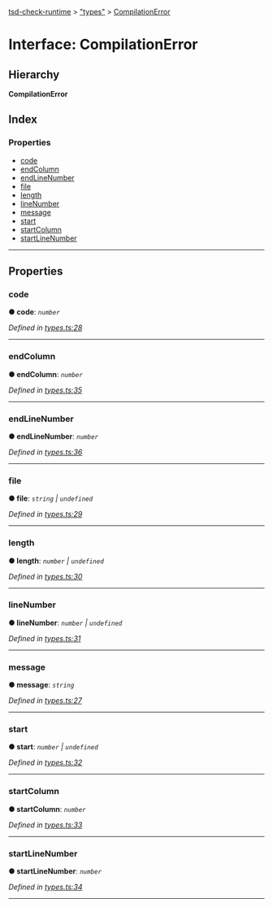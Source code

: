 [tsd-check-runtime](../README.md) > ["types"](../modules/_types_.md) > [CompilationError](../interfaces/_types_.compilationerror.md)

# Interface: CompilationError

## Hierarchy

**CompilationError**

## Index

### Properties

* [code](_types_.compilationerror.md#code)
* [endColumn](_types_.compilationerror.md#endcolumn)
* [endLineNumber](_types_.compilationerror.md#endlinenumber)
* [file](_types_.compilationerror.md#file)
* [length](_types_.compilationerror.md#length)
* [lineNumber](_types_.compilationerror.md#linenumber)
* [message](_types_.compilationerror.md#message)
* [start](_types_.compilationerror.md#start)
* [startColumn](_types_.compilationerror.md#startcolumn)
* [startLineNumber](_types_.compilationerror.md#startlinenumber)

---

## Properties

<a id="code"></a>

###  code

**● code**: *`number`*

*Defined in [types.ts:28](https://github.com/cancerberoSgx/tsd-check-runtime/blob/463b5ee/src/types.ts#L28)*

___
<a id="endcolumn"></a>

###  endColumn

**● endColumn**: *`number`*

*Defined in [types.ts:35](https://github.com/cancerberoSgx/tsd-check-runtime/blob/463b5ee/src/types.ts#L35)*

___
<a id="endlinenumber"></a>

###  endLineNumber

**● endLineNumber**: *`number`*

*Defined in [types.ts:36](https://github.com/cancerberoSgx/tsd-check-runtime/blob/463b5ee/src/types.ts#L36)*

___
<a id="file"></a>

###  file

**● file**: *`string` \| `undefined`*

*Defined in [types.ts:29](https://github.com/cancerberoSgx/tsd-check-runtime/blob/463b5ee/src/types.ts#L29)*

___
<a id="length"></a>

###  length

**● length**: *`number` \| `undefined`*

*Defined in [types.ts:30](https://github.com/cancerberoSgx/tsd-check-runtime/blob/463b5ee/src/types.ts#L30)*

___
<a id="linenumber"></a>

###  lineNumber

**● lineNumber**: *`number` \| `undefined`*

*Defined in [types.ts:31](https://github.com/cancerberoSgx/tsd-check-runtime/blob/463b5ee/src/types.ts#L31)*

___
<a id="message"></a>

###  message

**● message**: *`string`*

*Defined in [types.ts:27](https://github.com/cancerberoSgx/tsd-check-runtime/blob/463b5ee/src/types.ts#L27)*

___
<a id="start"></a>

###  start

**● start**: *`number` \| `undefined`*

*Defined in [types.ts:32](https://github.com/cancerberoSgx/tsd-check-runtime/blob/463b5ee/src/types.ts#L32)*

___
<a id="startcolumn"></a>

###  startColumn

**● startColumn**: *`number`*

*Defined in [types.ts:33](https://github.com/cancerberoSgx/tsd-check-runtime/blob/463b5ee/src/types.ts#L33)*

___
<a id="startlinenumber"></a>

###  startLineNumber

**● startLineNumber**: *`number`*

*Defined in [types.ts:34](https://github.com/cancerberoSgx/tsd-check-runtime/blob/463b5ee/src/types.ts#L34)*

___

